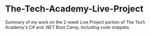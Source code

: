 # The-Tech-Academy-Live-Project
Summary of my work on the 2-week Live Project portion of The Tech Academy's C# and .NET Boot Camp, including code snippets
